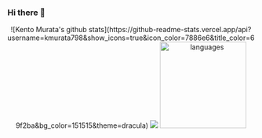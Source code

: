 ### Hi there 👋
<p align="center">
![Kento Murata's github stats](https://github-readme-stats.vercel.app/api?username=kmurata798&show_icons=true&icon_color=7886e6&title_color=69f2ba&bg_color=151515&theme=dracula)


  <img src ="https://github-readme-stats.vercel.app/api?username=kmurata798&show_icons=true&count_private=true&theme=darcula&hide_border=true&hide=issues,contribs&include_all_commits=true&text_color=69f2ba&bg_color=00000000">
  <img src="https://github-readme-stats.vercel.app/api/top-langs/?username=ellojess&layout=compact&show_icons=true&title_color=fff&icon_color=fc8930&text_color=69f2ba&bg_color=151515" alt="languages" height="176">
</p>
